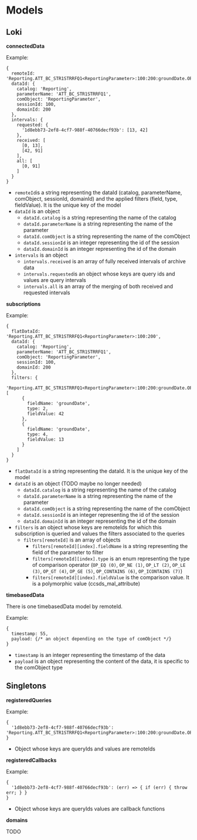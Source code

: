 # Models

## Loki

**connectedData**

Example:
```
{
  remoteId: 'Reporting.ATT_BC_STR1STRRFQ1<ReportingParameter>:100:200:groundDate.OP_LT.42,groundDate.OP_GT.13',
  dataId: {
    catalog: 'Reporting',
    parameterName: 'ATT_BC_STR1STRRFQ1',
    comObject: 'ReportingParameter',
    sessionId: 100,
    domainId: 200
  },
  intervals: {
    requested: {
      '1d8ebb73-2ef8-4cf7-988f-40766decf93b': [13, 42]
    },
    received: [
      [0, 13],
      [42, 91]
    ],
    all: [
      [0, 91]
    ]
  }
}
```

* ``remoteId``is a string representing the dataId (catalog, parameterName, comObject, sessionId, domainId) and the applied filters (field, type, fieldValue). It is the unique key of the model
* ``dataId`` is an object
  - ``dataId.catalog`` is a string representing the name of the catalog
  - ``dataId.parameterName`` is a string representing the name of the parameter
  - ``dataId.comObject`` is a string representing the name of the comObject
  - ``dataId.sessionId`` is an integer representing the id of the session
  - ``dataId.domainId`` is an integer representing the id of the domain
* ``intervals`` is an object
  - ``intervals.received`` is an array of fully received intervals of archive data
  - ``intervals.requested``is an object whose keys are query ids and values are query intervals
  - ``intervals.all`` is an array of the merging of both received and requested intervals

**subscriptions**

Example:
```
{
  flatDataId: 'Reporting.ATT_BC_STR1STRRFQ1<ReportingParameter>:100:200',
  dataId: {
    catalog: 'Reporting',
    parameterName: 'ATT_BC_STR1STRRFQ1',
    comObject: 'ReportingParameter',
    sessionId: 100,
    domainId: 200
  },
  filters: {
    'Reporting.ATT_BC_STR1STRRFQ1<ReportingParameter>:100:200:groundDate.OP_LT.42,groundDate.OP_GT.13': [
      {
        fieldName: 'groundDate',
        type: 2,
        fieldValue: 42
      },
      {
        fieldName: 'groundDate',
        type: 4,
        fieldValue: 13
      }
    ]
  }
}
```

* ``flatDataId`` is a string representing the dataId. It is the unique key of the model
* ``dataId`` is an object (TODO maybe no longer needed)
  - ``dataId.catalog`` is a string representing the name of the catalog
  - ``dataId.parameterName`` is a string representing the name of the parameter
  - ``dataId.comObject`` is a string representing the name of the comObject
  - ``dataId.sessionId`` is an integer representing the id of the session
  - ``dataId.domainId`` is an integer representing the id of the domain
* ``filters`` is an object whose keys are remoteIds for which this subscription is queried and values the filters associated to the queries
  - ``filters[remoteId]`` is an array of objects
    * ``filters[remoteId][index].fieldName`` is a string representing the field of the parameter to filter
    * ``filters[remoteId][index].type`` is an enum representing the type of comparison operator (``OP_EQ (0)``, ``OP_NE (1)``, ``OP_LT (2)``, ``OP_LE (3)``, ``OP_GT (4)``, ``OP_GE (5)``, ``OP_CONTAINS (6)``, ``OP_ICONTAINS (7)``)
    * ``filters[remoteId][index].fieldValue`` is the comparison value. It is a polymorphic value (ccsds_mal_attribute)



**timebasedData**

There is one timebasedData model by remoteId.

Example:
```
{
  timestamp: 55,
  payload: {/* an object depending on the type of comObject */}
}
```

* ``timestamp`` is an integer representing the timestamp of the data
* ``payload`` is an object representing the content of the data, it is specific to the comObject type

## Singletons

**registeredQueries**

Example:
```
{
  '1d8ebb73-2ef8-4cf7-988f-40766decf93b': 'Reporting.ATT_BC_STR1STRRFQ1<ReportingParameter>:100:200:groundDate.OP_LT.42,groundDate.OP_GT.13'
}
```

* Object whose keys are queryIds and values are remoteIds

**registeredCallbacks**

Example:
```
{
  '1d8ebb73-2ef8-4cf7-988f-40766decf93b': (err) => { if (err) { throw err; } }
}
```

* Object whose keys are queryIds values are callback functions

**domains**

TODO
